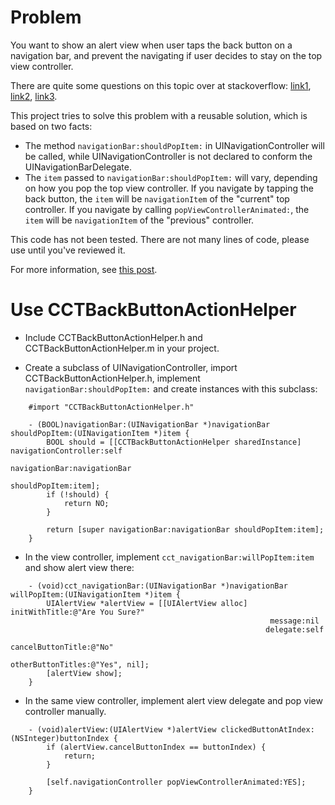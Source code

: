 Problem
====

You want to show an alert view when user taps the back button on a navigation bar, and prevent the navigating if user decides to stay on the top view controller.

There are quite some questions on this topic over at stackoverflow: [link1](http://stackoverflow.com/questions/1214965/setting-action-for-back-button-in-navigation-controller), [link2](http://stackoverflow.com/questions/5217992/back-button-callback-in-navigationcontroller-in-ios), [link3](http://stackoverflow.com/questions/1214965/setting-action-for-back-button-in-navigation-controller).

This project tries to solve this problem with a reusable solution, which is based on two facts:

- The method `navigationBar:shouldPopItem:` in UINavigationController will be called, while UINavigationController is not declared to conform the UINavigationBarDelegate.
- The `item` passed to `navigationBar:shouldPopItem:` will vary, depending on how you pop the top view controller. If you navigate by tapping the back button, the `item` will be `navigationItem` of the "current" top controller. If you navigate by calling `popViewControllerAnimated:`, the `item` will be `navigationItem` of the "previous" controller.

This code has not been tested. There are not many lines of code, please use until you've reviewed it.

For more information, see [this post](http://articles.cocoahope.com/blog/2013/05/13/catch-navigationbar-back-button-action/).

Use CCTBackButtonActionHelper
====

- Include CCTBackButtonActionHelper.h and CCTBackButtonActionHelper.m in your project.

- Create a subclass of UINavigationController, import CCTBackButtonActionHelper.h, implement `navigationBar:shouldPopItem:` and create instances with this subclass:

```
    #import "CCTBackButtonActionHelper.h"

    - (BOOL)navigationBar:(UINavigationBar *)navigationBar shouldPopItem:(UINavigationItem *)item {
        BOOL should = [[CCTBackButtonActionHelper sharedInstance] navigationController:self
                                                                   navigationBar:navigationBar
                                                                   shouldPopItem:item];
        if (!should) {
            return NO;
        }

        return [super navigationBar:navigationBar shouldPopItem:item];
    }
```

- In the view controller, implement `cct_navigationBar:willPopItem:item` and show alert view there:

```
    - (void)cct_navigationBar:(UINavigationBar *)navigationBar willPopItem:(UINavigationItem *)item {
        UIAlertView *alertView = [[UIAlertView alloc] initWithTitle:@"Are You Sure?"
                                                          message:nil
                                                         delegate:self
                                                cancelButtonTitle:@"No"
                                                otherButtonTitles:@"Yes", nil];
        [alertView show];
    }
```

- In the same view controller, implement alert view delegate and pop view controller manually.

```
    - (void)alertView:(UIAlertView *)alertView clickedButtonAtIndex:(NSInteger)buttonIndex {
        if (alertView.cancelButtonIndex == buttonIndex) {
            return;
        }

        [self.navigationController popViewControllerAnimated:YES];
    }
```

